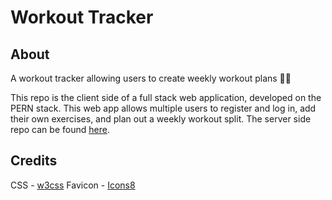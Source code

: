 # Workout Tracker

## About

A workout tracker allowing users to create weekly workout plans 🏋️‍♂️

This repo is the client side of a full stack web application, developed on the PERN stack.
This web app allows multiple users to register and log in, add their own exercises, and plan out a weekly workout split.
The server side repo can be found [here](https://github.com/swiderskis/workout-tracker-server).

## Credits

CSS - [w3css](https://www.w3schools.com/w3css/default.asp)
Favicon - [Icons8](https://icons8.com/icon/MOCeYrljNRDk/barbell)
